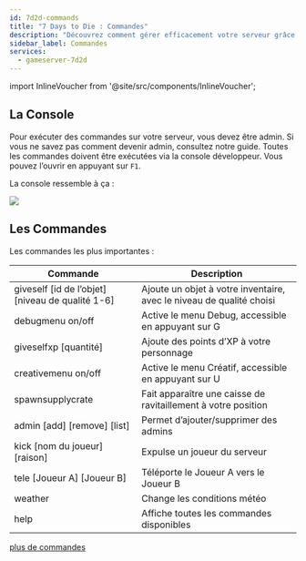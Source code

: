 ```yaml
---
id: 7d2d-commands
title: "7 Days to Die : Commandes"
description: "Découvrez comment gérer efficacement votre serveur grâce aux commandes admin et améliorez le contrôle du gameplay → En savoir plus maintenant"
sidebar_label: Commandes
services:
  - gameserver-7d2d
---
```


import InlineVoucher from '@site/src/components/InlineVoucher';

<InlineVoucher />

## La Console
Pour exécuter des commandes sur votre serveur, vous devez être admin. Si vous ne savez pas comment devenir admin, consultez notre guide.
Toutes les commandes doivent être exécutées via la console développeur. Vous pouvez l’ouvrir en appuyant sur `F1`.

La console ressemble à ça :

![](https://screensaver01.zap-hosting.com/index.php/s/Lyi4qrT5MjzJLkL/preview)

## Les Commandes
Les commandes les plus importantes :

| Commande    | Description                                                 |
| ----------------- | ------------------------------------------------------------ |
| giveself [id de l’objet] [niveau de qualité 1-6] | Ajoute un objet à votre inventaire, avec le niveau de qualité choisi |
| debugmenu on/off | Active le menu Debug, accessible en appuyant sur G |
| giveselfxp [quantité] | Ajoute des points d’XP à votre personnage |
| creativemenu on/off | Active le menu Créatif, accessible en appuyant sur U |
| spawnsupplycrate | Fait apparaître une caisse de ravitaillement à votre position |
| admin [add] [remove] [list] | Permet d’ajouter/supprimer des admins |
| kick [nom du joueur] [raison] | Expulse un joueur du serveur |
| tele [Joueur A] [Joueur B] | Téléporte le Joueur A vers le Joueur B |
| weather | Change les conditions météo |
| help | Affiche toutes les commandes disponibles |

[plus de commandes](https://commands.gg/7dtd)

<InlineVoucher />